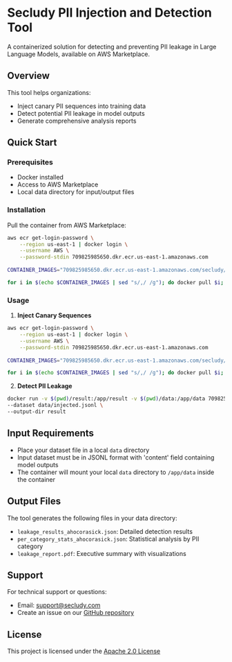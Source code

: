 # Secludy PII Injection and Detection Tool

A containerized solution for detecting and preventing PII leakage in Large Language Models, available on AWS Marketplace.

## Overview

This tool helps organizations:
- Inject canary PII sequences into training data
- Detect potential PII leakage in model outputs
- Generate comprehensive analysis reports

## Quick Start

### Prerequisites
- Docker installed
- Access to AWS Marketplace
- Local data directory for input/output files

### Installation

Pull the container from AWS Marketplace: 
```bash
aws ecr get-login-password \
    --region us-east-1 | docker login \
    --username AWS \
    --password-stdin 709825985650.dkr.ecr.us-east-1.amazonaws.com
    
CONTAINER_IMAGES="709825985650.dkr.ecr.us-east-1.amazonaws.com/secludy/pii-leakage-detection:v1.0.1"    

for i in $(echo $CONTAINER_IMAGES | sed "s/,/ /g"); do docker pull $i; done
```


### Usage

1. **Inject Canary Sequences**
```bash
aws ecr get-login-password \
    --region us-east-1 | docker login \
    --username AWS \
    --password-stdin 709825985650.dkr.ecr.us-east-1.amazonaws.com
    
CONTAINER_IMAGES="709825985650.dkr.ecr.us-east-1.amazonaws.com/secludy/pii-leakage-detection:v1.0.1"    

for i in $(echo $CONTAINER_IMAGES | sed "s/,/ /g"); do docker pull $i; done
```



2. **Detect PII Leakage**
```bash
docker run -v $(pwd)/result:/app/result -v $(pwd)/data:/app/data 709825985650.dkr.ecr.us-east-1.amazonaws.com/secludy/pii-leakage-detection:v1.0.1  detect \
--dataset data/injected.jsonl \
--output-dir result
```


## Input Requirements

- Place your dataset file in a local `data` directory
- Input dataset must be in JSONL format with 'content' field containing model outputs
- The container will mount your local `data` directory to `/app/data` inside the container

## Output Files

The tool generates the following files in your data directory:
- `leakage_results_ahocorasick.json`: Detailed detection results
- `per_category_stats_ahocorasick.json`: Statistical analysis by PII category
- `leakage_report.pdf`: Executive summary with visualizations


## Support

For technical support or questions:
- Email: support@secludy.com
- Create an issue on our [GitHub repository](https://github.com/secludy/pii-inject-detect)

## License

This project is licensed under the [Apache 2.0 License](LICENSE)